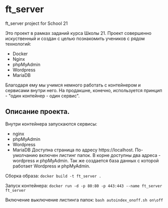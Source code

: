 # ft_server
ft_server project for School 21

Это проект в рамках заданий курса Школы 21.
Проект совершенно искуственный и создан с целью познакомить учеников с рядом технологий:
* Docker
* Nginx
* phpMyAdmin
* Wordpress
* MariaDB

Благодаря ему мы учимся немного работать с контейнером и сервисами внутри него.
На продакшне, конечно, используется принцип  - "один контейнер - один сервис".

## Описание проекта.
Внутри контейнера запускаются сервисы:
* nginx
* phpMyAdmin
* Wordpress
* MariaDB
Доступна страница по адресу https://localhost. По-умолчанию включен листинг папок. В корне доступны два адреса - wordpress и phpMyAdmin.
Так же создается база данных с которой работает Wordpress и phpMyAdmin.

Сборка образа:
```docker build -t ft_server .```

Запуск контейнера:
```docker run -d -p 80:80 -p 443:443 --name ft_server ft_server```

Включение выключение листинга папок:
```bash autoindex_onoff.sh on\off```
